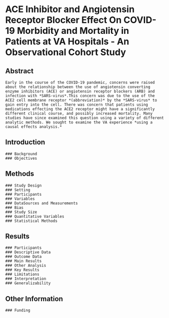 # ACE Inhibitor and Angiotensin Receptor Blocker Effect On COVID-19 Morbidity and Mortality in Patients at VA Hospitals - An Observational Cohort Study

<!---
Note that italics for now denote items that need revision
--->
## Abstract
    Early in the course of the COVID-19 pandemic, concerns were raised about the relationship between the use of angiotensin converting enzyme inhibitors (ACE) or angiotensin receptor blockers (ARB) and infection with *SARS-virus*.This concern was due to the use of the ACE2 cell membrane receptor *(abbreviation)* by the *SARS-virus* to gain entry into the cell. There was concern that patients using medications effecting the ACE2 receptor might have a significantly different clinical course, and possibly increased mortality. Many studies have since examined this question using a variety of different analytic methods. We sought to examine the VA experience *using a causal effects analysis.*
## Introduction
    ### Background
    ### Objectives
## Methods
    ### Study Design 
    ### Setting
    ### Participants
    ### Variables
    ### DataSources and Measurements
    ### Bias
    ### Study Size
    ### Quantitative Variables
    ### Statistical Methods
## Results
    ### Participants
    ### Descriptive Data
    ### Outcome Data
    ### Main Results
    ### Other Analysis
    ### Key Results
    ### Limitations
    ### Interpretation
    ### Generalizability
## Other Information
    ### Funding
